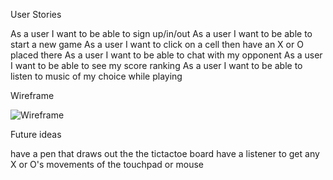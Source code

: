 User Stories

As a user I want to be able to sign up/in/out
As a user I want to be able to start a new game
As a user I want to click on a cell then have an X or O placed there
As a user I want to be able to chat with my opponent 
As a user I want to be able to see my score ranking
As a user I want to be able to listen to music of my choice while playing

Wireframe

![Wireframe](https://imgur.com/lQkAWZw)

Future ideas

have a pen that draws out the the tictactoe board
have a listener to get any X or O's movements of the touchpad or mouse
